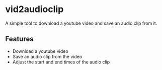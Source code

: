 # vid2audioclip

A simple tool to download a youtube video and save an audio clip from it.

## Features

- Download a youtube video
- Save an audio clip from the video
- Adjust the start and end times of the audio clip